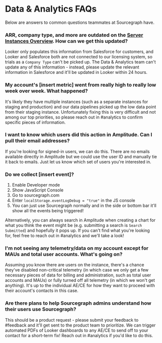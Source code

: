 # Data & Analytics FAQs

Below are answers to common questions teammates at Sourcegraph have.

### ARR, company type, and more are outdated on the [Server Instances Overview](https://sourcegraph.looker.com/dashboards/167). How can we get this updated?

Looker only populates this information from Salesforce for customers, and Looker and Salesforce both are not connected to our licensing system, so trials as a `Company Type` can't be picked up. The Data & Analytics team can't update any of this information - instead, please update the relevant information in Salesforce and it'll be updated in Looker within 24 hours.

### My account's [insert metric] went from really high to really low week over week. What happened?

It's likely they have multiple instances (such as a separate instances for staging and production) and our data pipelines picked up the low data point from their staging instance. Unfortunately fixing this is very difficult and not among our top priorities, so please reach out in #analytics to confirm specific pieces of information.

### I want to know which users did this action in Amplitude. Can I pull their email addresses?

If you're looking for signed-in users, we can do this. There are no emails available directly in Amplitude but we could use the user ID and manually tie it back to emails. Just let us know which set of users you're interested in.

### Do we collect [insert event]?

1. Enable Developer mode
2. Show JavaScript Console
3. Go to sourcegraph.com
4. Enter `localStorage.eventLogDebug = "true"` in the JS console
5. You can just use Sourcegraph normally and in the side or bottom bar it'll show all the events being triggered!

Alternatively, you can always search in Amplitude when creating a chart for what you think the event might be (e.g. submitting a search is `Search Submitted`) and hopefully it pops up. If you can't find what you're looking for, feel free to reach out in #analytics and we'll take a look!

### I'm not seeing any telemetry/data on my account except for MAUs and total user accounts. What's going on?

Assuming you know there are users on the instance, there's a chance they've disabled non-critical telemetry (in which case we only get a few necessary pieces of data for billing and administration, such as total user accounts and MAUs) or fully turned off all telemetry (in which we won't get anything). It's up to the individual AE/CE for how they want to proceed with their account's contacts in this case.

### Are there plans to help Sourcegraph admins understand how their users use Sourcegraph?

This should be a product request - please submit your feedback to #feedback and it'll get sent to the product team to prioritize. We can trigger automated PDFs of Looker dashboards to any AE/CE to send off to your contact for a short-term fix! Reach out in #analytics if you'd like to do this.
